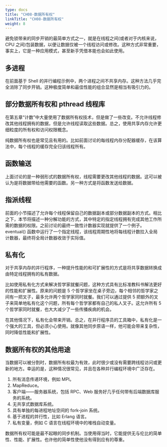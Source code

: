 ```yaml
---
type: docs
title: "CH08-数据所有权"
linkTitle: "CH08-数据所有权"
weight: 8
---
```


避免锁带来的同步开销的最简单方式之一，就是在线程之间(或者对于内核来说，CPU 之间)包装数据，以便让数据仅被一个线程访问或修改。这种方式非常重要，事实上，它是一种应用模式，甚至新手凭借本能也会如此使用。

## 多进程

在前面基于 Shell 的并行编程示例中，两个进程之间不共享内存。这种方法几乎完全消除了同步开销。这种极度简单和最佳性能的组合显然是相当有吸引力的。

## 部分数据所有权和 pthread 线程库

在第五章“计数”中大量使用了数据所有权技术，但是做了一些改变。不允许线程修改其他线程拥有的数据，但是允许线程读取这些数据。总之，使用共享内存允许更细粒度的所有权和访问权限概念。

纯数据所有权也是常见且有用的。比如前面讨论的每线程内存分配器缓存，在该算法中，每个线程的缓存完全归该线程所有。

## 函数输送

上面讨论的是一种弱形式的数据所有权，线程需要更改其他线程的数据。这可以被认为是将数据带给他需要的函数。另一种方式是将函数发送给数据。

## 指派线程

前面的小节描述了允许每个线程保留自己的数据副本或部分数据副本的方式。相比之下，本节将描述一种分解功能的方式，其中特定的指定线程拥有完成其他工作所需的数据的权限。之前讨论的最终一致性计数器实现就提供了一个例子。eventual() 函数中运行了一个指定线程，该线程周期性地将每线程计数拉入全局计数器，最终将全局计数器收敛于实际值。

## 私有化

对于共享内存的并行程序，一种提升性能的和可扩展性的方式是将共享数据转换成由特定线程拥有的私有数据。

比如使用私有化方式来解决哲学家就餐问题，这种方式具有比标准教科书解法更好的性能和扩展性。原来的问题是 5 个哲学家坐在桌子旁边，每个相邻的哲学家之间有一把叉子，最多允许两个哲学家同时就餐。我们可以通过提供 5 把额外的叉子来简单地私有化这个问题，所有每个哲学家都有自己的私人叉子。这允许所有 5 个哲学家同时就餐，也大大减少了一些传播疾病的机会。

在其他情况下，私有化会带来开销。总之，在并行程序员的工具箱中，私有化是一个强大的工具，但必须小心使用。就像其他同步原语一样，他可能会带来复杂性，同时降低性能和扩展性。

## 数据所有权的其他用途

当数据可以被分割时，数据所有权最为有效，此时很少或没有需要跨线程访问或更新的地方。幸运的是，这种情况很常见，并且在各种并行编程环境中广泛存在。

1. 所有消息传递环境，例如 MPI。
2. MapReduce。
3. 客户端——服务器系统，包括 RPC、Web 服务好几乎任何带有后端数据库服务的系统。
4. 无共享式数据库系统。
5. 具有单独的每进程地址空间的 fork-join 系统。
6. 基于进程的并行性，比如 Erlang 语言。
7. 私有变量，例如 C 语言在线程环境中的堆栈自动变量。

数据所有权可能是最不起眼的同步机制。当使用得当时，它能提供无与伦比的简单性、性能、扩展性。也许他的简单性使他没有得到应有的尊重。